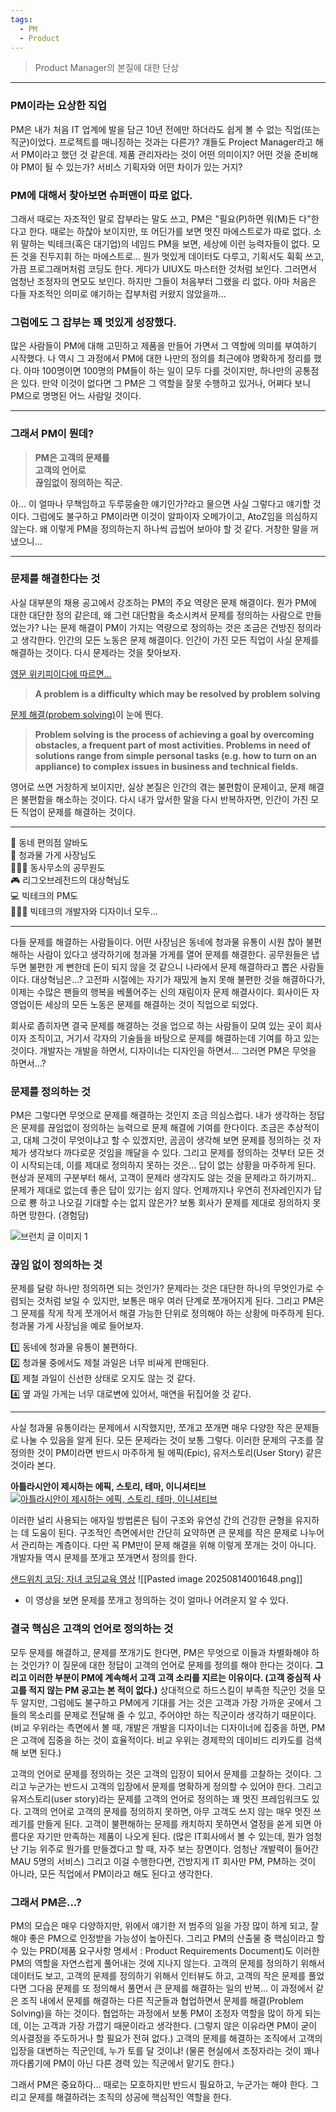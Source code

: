 ```yaml
---
tags:
  - PM
  - Product
---
```


> Product Manager의 본질에 대한 단상

---
### PM이라는 요상한 직업


PM은 내가 처음 IT 업계에 발을 담근 10년 전에만 하더라도 쉽게 볼 수 없는 직업(또는 직군)이었다. 프로젝트를 매니징하는 것과는 다른가? 걔들도 Project Manager라고 해서 PM이라고 했던 것 같은데. 제품 관리자라는 것이 어떤 의미이지? 어떤 것을 준비해야 PM이 될 수 있는가? 서비스 기획자와 어떤 차이가 있는 거지?



### PM에 대해서 찾아보면 슈퍼맨이 따로 없다.

그래서 때로는 자조적인 말로 잡부라는 말도 쓰고, PM은 "필요(P)하면 뭐(M)든 다"한다고 한다. 때로는 하찮아 보이지만, 또 어딘가를 보면 멋진 마에스트로가 따로 없다. 소위 말하는 빅테크(혹은 대기업)의 네임드 PM을 보면, 세상에 이런 능력자들이 없다. 모든 것을 진두지휘 하는 마에스트로... 뭔가 멋있게 데이터도 다루고, 기획서도 휙휙 쓰고, 가끔 프로그래머처럼 코딩도 한다. 게다가 UIUX도 마스터한 것처럼 보인다. 그러면서 엄청난 조정자의 면모도 보인다. 하지만 그들이 처음부터 그랬을 리 없다. 아마 처음은 다들 자조적인 의미로 얘기하는 잡부처럼 커왔지 않았을까...
  


### 그럼에도 그 잡부는 꽤 멋있게 성장했다.
  
많은 사람들이 PM에 대해 고민하고 제품을 만들어 가면서 그 역할에 의미를 부여하기 시작했다. 나 역시 그 과정에서 PM에 대한 나만의 정의를 최근에야 명확하게 정리를 했다. 아마 100명이면 100명의 PM들이 하는 일이 모두 다를 것이지만, 하나만의 공통점은 있다. 만약 이것이 없다면 그 PM은 그 역할을 잘못 수행하고 있거나, 어쩌다 보니 PM으로 명명된 어느 사람일 것이다.



---
### 그래서 PM이 뭔데?
  

> **PM은 고객의 문제를**  
> **고객의 언어로**  
> **끊임없이 정의하는 직군.**


아... 이 얼마나 무책임하고 두루뭉술한 얘기인가?라고 물으면 사실 그렇다고 얘기할 것이다. 그럼에도 불구하고 PM이라면 이것이 알파이자 오메가이고, AtoZ임을 의심하지 않는다. 왜 이렇게 PM을 정의하는지 하나씩 곱씹어 보아야 할 것 같다. 거창한 말을 꺼냈으니...

---

### 문제를 해결한다는 것

사실 대부분의 채용 공고에서 강조하는 PM의 주요 역량은 문제 해결이다. 뭔가 PM에 대한 대단한 정의 같은데, 왜 그런 대단함을 축소시켜서 문제를 정의하는 사람으로 만들었는가? 나는 문제 해결이 PM이 가지는 역량으로 정의하는 것은 조금은 건방진 정의라고 생각한다. 인간의 모든 노동은 문제 해결이다. 인간이 가진 모든 직업이 사실 문제를 해결하는 것이다. 다시 문제라는 것을 찾아보자.

  

[영문 위키피이다에 따르면...](https://en.wikipedia.org/wiki/Problem_solving%20%22Problem%20solving%22)


> **A problem is a difficulty which may be resolved by problem solving**


  

[문제 해결(probem solving)](https://en.wikipedia.org/wiki/Problem_solving)이 눈에 띈다.


> **Problem solving is the process of achieving a goal by overcoming obstacles, a frequent part of most activities. Problems in need of solutions range from simple personal tasks (e.g. how to turn on an appliance) to complex issues in business and technical fields.**

  

영어로 쓰면 거창하게 보이지만, 실상 본질은 인간의 겪는 불편함이 문제이고, 문제 해결은 불편함을 해소하는 것이다. 다시 내가 앞서한 말을 다시 반복하자면, 인간이 가진 모든 직업이 문제를 해결하는 것이다.

---  
🏪 동네 편의점 알바도  
🍓 청과물 가게 사장님도  
🧑🏽‍💻 동사무소의 공무원도  
🎮 리그오브레전드의 대상혁님도  
💻 빅테크의 PM도  
👩🏼‍🎨 빅테크의 개발자와 디자이너 모두...  

 ---


다들 문제를 해결하는 사람들이다. 어떤 사장님은 동네에 청과물 유통이 시원 찮아 불편해하는 사람이 있다고 생각하기에 청과물 가게를 열어 문제를 해결한다. 공무원들은 냅두면 불편한 게 뻔한데 돈이 되지 않을 것 같으니 나라에서 문제 해결하라고 뽑은 사람들이다. 대상혁님은...? 고전파 시절에는 자기가 재밌게 놀지 못해 불편한 것을 해결하다가, 이제는 수많은 팬들의 행복을 베풀어주는 신의 재림이자 문제 해결사이다. 회사이든 자영업이든 세상의 모든 노동은 문제를 해결하는 것이 직업으로 되었다.


  
회사로 좁히자면 결국 문제를 해결하는 것을 업으로 하는 사람들이 모여 있는 곳이 회사이자 조직이고, 거기서 각자의 기술들을 바탕으로 문제를 해결하는데 기여를 하고 있는 것이다. 개발자는 개발을 하면서, 디자이너는 디자인을 하면서... 그러면 PM은 무엇을 하면서...?


### 문제를 정의하는 것

PM은 그렇다면 무엇으로 문제를 해결하는 것인지 조금 의심스럽다. 내가 생각하는 정답은 문제를 끊임없이 정의하는 능력으로 문제 해결에 기여를 한다이다. 조금은 추상적이고, 대체 그것이 무엇이냐고 할 수 있겠지만, 곰곰이 생각해 보면 문제를 정의하는 것 자체가 생각보다 까다로운 것임을 깨달을 수 있다. 그리고 문제를 정의하는 것부터 모든 것이 시작되는데, 이를 제대로 정의하지 못하는 것은... 답이 없는 상황을 마주하게 된다. 현상과 문제의 구분부터 해서, 고객이 문제라 생각지도 않는 것을 문제라고 하기까지.. 문제가 제대로 없는데 좋은 답이 있기는 쉽지 않다. 언제까지나 우연히 전자레인지가 답으로 뿅 하고 나오길 기대할 수는 없지 않은가? 보통 회사가 문제를 제대로 정의하지 못하면 망한다. (경험담)

  

![브런치 글 이미지 1](https://t1.daumcdn.net/brunch/service/user/4Umy/image/ncsAEuDB3pzENSfDrvaTFChUxyY.png)



### 끊임 없이 정의하는 것

문제를 달랑 하나만 정의하면 되는 것인가? 문제라는 것은 대단한 하나의 무엇인가로 수렴되는 것처럼 보일 수 있지만, 보통은 매우 여러 단계로 쪼개어지게 된다. 그리고 PM은 그 문제를 작게 작게 쪼개어서 해결 가능한 단위로 정의해야 하는 상황에 마주하게 된다. 청과물 가게 사장님을 예로 들어보자.

  

1️⃣ 동네에 청과물 유통이 불편하다. <br>2️⃣ 청과물 중에서도 제철 과일은 너무 비싸게 판매된다.<br>3️⃣ 제철 과일이 신선한 상태로 오지도 않는 것 같다.<br>4️⃣ 옆 과일 가게는 너무 대로변에 있어서, 매연을 뒤집어쓸 것 같다.

---


사실 청과물 유통이라는 문제에서 시작했지만, 쪼개고 쪼개면 매우 다양한 작은 문제들로 나눌 수 있음을 알게 된다. 모든 문제라는 것이 보통 그렇다. 이러한 문제의 구조를 잘 정의한 것이 PM이라면 반드시 마주하게 될 에픽(Epic), 유저스토리(User Story) 같은 것이라 본다. 



**아틀라시안이 제시하는 에픽, 스토리, 테마, 이니셔티브**
[![아틀라시안이 제시하는 에픽, 스토리, 테마, 이니셔티브](https://wac-cdn.atlassian.com/dam/jcr:a679339b-0098-4c88-acdb-7009b0de6efb/epics-vs-stories-agile-development.png?cdnVersion=2897)](https://www.atlassian.com/ko/agile/project-management/epics-stories-themes)


이러한 널리 사용되는 애자일 방법론은 팀이 구조와 유연성 간의 건강한 균형을 유지하는 데 도움이 된다. 구조적인 측면에서만 간단히 요약하면 큰 문제를 작은 문제로 나누어서 관리하는 계층이다. 다만 꼭 PM만이 문제 해결을 위해 이렇게 쪼개는 것이 아니다. 개발자들 역시 문제를 쪼개고 쪼개면서 정의를 한다. 



[샌드위치 코딩: 자녀 코딩교육 영상](https://youtu.be/3VG2OgkRJK0?si=W-rSFxmKbAGVkb_R)
![[Pasted image 20250814001648.png]]
- 이 영상을 보면 문제를 쪼개고 정의하는 것이 얼마나 어려운지 알 수 있다.



### 결국 핵심은 고객의 언어로 정의하는 것

모두 문제를 해결하고, 문제를 쪼개기도 한다면, PM은 무엇으로 이들과 차별화해야 하는 것인가? 이 질문에 대한 정답이 고객의 언어로 문제를 정의를 해야 한다는 것이다. **그리고 이러한 부분이 PM에 계속해서 고객 고객 소리를 지르는 이유이다. (고객 중심적 사고를 적지 않는 PM 공고는 본 적이 없다.)** 상대적으로 하드스킬이 부족한 직군인 것을 모두 알지만, 그럼에도 불구하고 PM에게 기대를 거는 것은 고객과 가장 가까운 곳에서 그들의 목소리를 문제로 전달해 줄 수 있고, 주어야만 하는 직군이라 생각하기 때문이다. (비교 우위라는 측면에서 볼 때, 개발은 개발을 디자이너는 디자이너에 집중을 하면, PM은 고객에 집중을 하는 것이 효율적이다. 비교 우위는 경제학의 데이비드 리카도를 검색해 보면 된다.)

고객의 언어로 문제를 정의하는 것은 고객의 입장이 되어서 문제를 고찰하는 것이다. 그리고 누군가는 반드시 고객의 입장에서 문제를 명확하게 정의할 수 있어야 한다. 그리고 유저스토리(user story)라는 문제를 고객의 언어로 정의하는 꽤 멋진 프레임워크도 있다. 고객의 언어로 고객의 문제를 정의하지 못하면, 아무 고객도 쓰지 않는 매우 멋진 쓰레기를 만들게 된다. 고객이 불편해하는 문제를 캐치하지 못하면서 열정을 쏟게 되면 아름다운 자기만 만족하는 제품이 나오게 된다. (많은 IT회사에서 볼 수 있는데, 뭔가 엄청난 기능 위주로 뭔가를 만들겠다고 할 때, 자주 보는 장면이다. 엄청난 개발력이 들어간 MAU 5명의 서비스) 그리고 이걸 수행한다면, 건방지게 IT 회사만 PM, PM하는 것이 아니라, 모든 직업에서 PM이라고 해도 된다고 생각한다.




### 그래서 PM은...?

PM의 모습은 매우 다양하지만, 위에서 얘기한 저 범주의 일을 가장 많이 하게 되고, 잘해야 좋은 PM으로 인정받을 가능성이 높아진다. 그리고 PM의 산출물 중 핵심이라고 할 수 있는 PRD(제품 요구사항 명세서 : Product Requirements Document)도 이러한 PM의 역할을 자연스럽게 풀어내는 것에 지나지 않는다. 고객의 문제를 정의하기 위해서 데이터도 보고, 고객의 문제를 정의하기 위해서 인터뷰도 하고, 고객의 작은 문제를 풀었다면 그다음 문제를 또 정의해서 풀면서 큰 문제를 해결하는 일의 반복... 이 과정에서 같은 조직 내에서 문제를 해결하는 다른 직군들과 협업하면서 문제를 해결(Problem Solving)을 하는 것이다. 협업하는 과정에서 보통 PM이 조정자 역할을 많이 하게 되는데, 이는 고객과 가장 가깝기 때문이라고 생각한다. (그렇지 않은 이유라면 PM이 굳이 의사결정을 주도하거나 할 필요가 전혀 없다.) 고객의 문제를 해결하는 조직에서 고객의 입장을 대변하는 직군인데, 누가 토를 달 것이냐! (물론 현실에서 조정자라는 것이 꽤나 까다롭기에 PM이 아닌 다른 경력 있는 직군에서 맡기도 한다.)


그래서 PM은 중요하다... 때로는 모호하지만 반드시 필요하고, 누군가는 해야 한다. 그리고 문제를 해결하려는 조직의 성공에 핵심적인 역할을 한다.